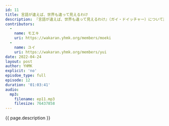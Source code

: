```yaml
---
id: 11
title: 言語が違えば、世界も違って見えるわけ
description: 『言語が違えば、世界も違って見えるわけ』（ガイ・ドイッチャー）について話しました。
contributors:
  - 
    name: モエキ
    uri: https://wakaran.yhmk.org/members/moeki
  -
    name: ユイ
    uri: https://wakaran.yhmk.org/members/yui
date: 2022-04-24
layout: post
author: YHMK
explicit: 'no'
episdoe_type: full
episode: 12
duration: '01:03:41'
audio:
  mp3: 
    filename: ep11.mp3
    filesize: 76437858
---
```


{{ page.description }}
